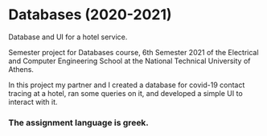 # Databases (2020-2021)

Database and UI for a hotel service.

Semester project for Databases course, 6th Semester 2021 of the Electrical and Computer Engineering School at the National Technical University of Athens.

In this project my partner and I created a database for covid-19 contact tracing at a hotel, ran some queries on it, and developed a simple UI to interact with it.

### The assignment language is greek.
